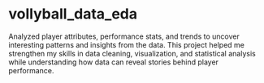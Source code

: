 # vollyball_data_eda
Analyzed player attributes, performance stats, and trends to uncover interesting patterns and insights from the data. This project helped me strengthen my skills in data cleaning, visualization, and statistical analysis while understanding how data can reveal stories behind player performance.
